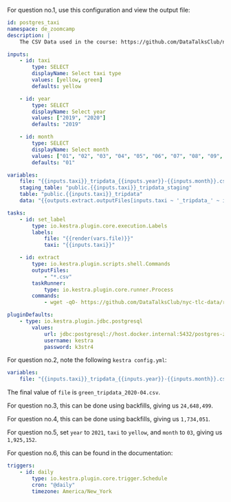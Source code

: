 For question no.1, use this configuration and view the output file:

```yaml
id: postgres_taxi
namespace: de_zoomcamp
description: |
    The CSV Data used in the course: https://github.com/DataTalksClub/nyc-tlc-data/releases

inputs:
    - id: taxi
        type: SELECT
        displayName: Select taxi type
        values: [yellow, green]
        defaults: yellow

    - id: year
        type: SELECT
        displayName: Select year
        values: ["2019", "2020"]
        defaults: "2019"

    - id: month
        type: SELECT
        displayName: Select month
        values: ["01", "02", "03", "04", "05", "06", "07", "08", "09", "10", "11", "12"]
        defaults: "01"

variables:
    file: "{{inputs.taxi}}_tripdata_{{inputs.year}}-{{inputs.month}}.csv"
    staging_table: "public.{{inputs.taxi}}_tripdata_staging"
    table: "public.{{inputs.taxi}}_tripdata"
    data: "{{outputs.extract.outputFiles[inputs.taxi ~ '_tripdata_' ~ inputs.year ~ '-' ~ inputs.month ~ '.csv']}}"

tasks:
    - id: set_label
        type: io.kestra.plugin.core.execution.Labels
        labels:
            file: "{{render(vars.file)}}"
            taxi: "{{inputs.taxi}}"

    - id: extract
        type: io.kestra.plugin.scripts.shell.Commands
        outputFiles:
            - "*.csv"
        taskRunner:
            type: io.kestra.plugin.core.runner.Process
        commands:
            - wget -qO- https://github.com/DataTalksClub/nyc-tlc-data/releases/download/{{inputs.taxi}}/{{render(vars.file)}}.gz | gunzip > {{render(vars.file)}}

pluginDefaults:
    - type: io.kestra.plugin.jdbc.postgresql
        values:
            url: jdbc:postgresql://host.docker.internal:5432/postgres-zoomcamp
            username: kestra
            password: k3str4
```

For question no.2, note the following `kestra config.yml`:

```yaml
variables:
    file: "{{inputs.taxi}}_tripdata_{{inputs.year}}-{{inputs.month}}.csv"
```

The final value of `file` is `green_tripdata_2020-04.csv`.

For question no.3, this can be done using backfills, giving us `24,648,499`.

For question no.4, this can be done using backfills, giving us `1,734,051`.

For question no.5, set `year` to `2021`, `taxi` to `yellow`, and `month` to `03`, giving us `1,925,152`.

For question no.6, this can be found in the documentation:

```yaml
triggers:
    - id: daily
        type: io.kestra.plugin.core.trigger.Schedule
        cron: "@daily"
        timezone: America/New_York
```